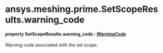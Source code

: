 <a id="ansys-meshing-prime-setscoperesults-warning-code"></a>

# ansys.meshing.prime.SetScopeResults.warning_code

<a id="ansys.meshing.prime.SetScopeResults.warning_code"></a>

#### *property* SetScopeResults.warning_code *: [WarningCode](ansys.meshing.prime.WarningCode.md#ansys.meshing.prime.WarningCode)*

Warning code associated with the set scope.

<!-- !! processed by numpydoc !! -->
